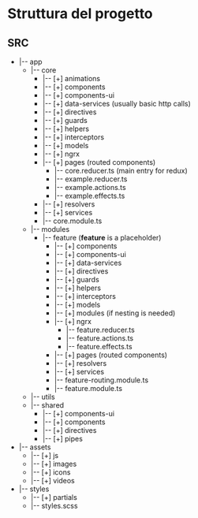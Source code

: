 
# Struttura del progetto

## SRC
* |-- app
   * |-- core
     * |-- [+] animations
     * |-- [+] components
     * |-- [+] components-ui
     * |-- [+] data-services (usually basic http calls)
     * |-- [+] directives
     * |-- [+] guards
     * |-- [+] helpers
     * |-- [+] interceptors
     * |-- [+] models
     * |-- [+] ngrx
     * |-- [+] pages (routed components)
       * |-- core.reducer.ts (main entry for redux)
       * |-- example.reducer.ts
       * |-- example.actions.ts
       * |-- example.effects.ts
     * |-- [+] resolvers
     * |-- [+] services
     * |-- core.module.ts
   * |-- modules
     * |-- feature (**feature** is a placeholder)
       * |-- [+] components
       * |-- [+] components-ui
       * |-- [+] data-services
       * |-- [+] directives
       * |-- [+] guards
       * |-- [+] helpers
       * |-- [+] interceptors
       * |-- [+] models
       * |-- [+] modules (if nesting is needed)
       * |-- [+] ngrx
         * |-- feature.reducer.ts
         * |-- feature.actions.ts
         * |-- feature.effects.ts
       * |-- [+] pages (routed components)
       * |-- [+] resolvers
       * |-- [+] services
       * |-- feature-routing.module.ts
       * |-- feature.module.ts
   * |-- utils
   * |-- shared
     * |-- [+] components-ui
     * |-- [+] components
     * |-- [+] directives
     * |-- [+] pipes
* |-- assets
  * |-- [+] js
  * |-- [+] images
  * |-- [+] icons
  * |-- [+] videos
* |-- styles
  * |-- [+] partials
  * |-- styles.scss
